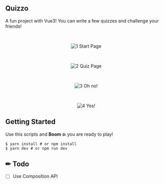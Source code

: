 ## Quizzo
A fun project with Vue3! You can write a few quizzes and challenge your friends!  

<br />

  
<div align="center">
  
  
![1](https://user-images.githubusercontent.com/59373143/169984333-ea90d3be-4df6-49dd-a47b-c6fa420e52dc.png)
Start Page

<br />
  
![2](https://user-images.githubusercontent.com/59373143/169984402-f6f6b916-f5b5-49a0-8c1c-3e428d2e2943.png)
Quiz Page

<br />
  
![3](https://user-images.githubusercontent.com/59373143/169984410-308be66c-276e-446e-bf8d-f93207cd41c7.png)
Oh no!

<br />

![4](https://user-images.githubusercontent.com/59373143/169984414-99522e31-c0e0-4472-be01-5e5da3905f89.png)
Yes!
  
</div>

## Getting Started
Use this scripts and **Boom 💥** you are ready to play!

```shell
$ yarn install # or npm install
$ yarn dev # or npm run dev
```

## ✏ Todo

- [ ] Use Composition API
